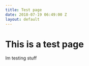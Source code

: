 ```yaml
---
title: Test page
date: 2018-07-19 06:49:00 Z
layout: default
---
```


# This is a test page

Im testing stuff